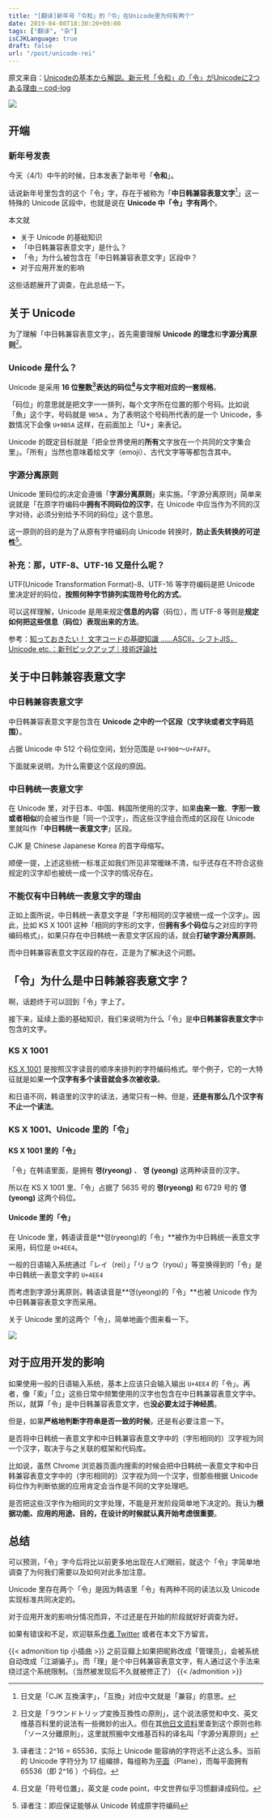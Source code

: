 ```yaml
---
title: "[翻译]新年号「令和」的「令」在Unicode里为何有两个"
date: 2019-04-08T18:30:20+09:00
tags: ["翻译", "杂"]
isCJKLanguage: true
draft: false
url: "/post/unicode-rei"
---
```


原文来自：[Unicodeの基本から解説。新元号「令和」の「令」がUnicodeに2つある理由 – cod-log](https://cod-sushi.com/unicode-rei/)

![](unicode-rei.png)

## 开端

### 新年号发表

今天（4/1）中午的时候，日本发表了新年号「**令和**」。

话说新年号里包含的这个「令」字，存在于被称为「**中日韩兼容表意文字**[^中日韩兼容表意文字]」这一特殊的 Unicode 区段中，也就是说在 **Unicode 中「令」字有两个**。

[^中日韩兼容表意文字]: 日文是「CJK 互換漢字」，「互換」对应中文就是「兼容」的意思。

本文就

- 关于 Unicode 的基础知识
- 「中日韩兼容表意文字」是什么？
- 「令」为什么被包含在「中日韩兼容表意文字」区段中？
- 对于应用开发的影响

这些话题展开了调查，在此总结一下。

<!--more-->

## 关于 Unicode

为了理解「中日韩兼容表意文字」，首先需要理解 **Unicode 的理念**和**字源分离原则**[^字源分离原则]。

[^字源分离原则]: 日文是「ラウンドトリップ変換互換性の原則」，这个说法感觉和中文、英文维基百科里的说法有一些微妙的出入。但在其[他日文资料](http://www8.plala.or.jp/tkubota1/unicode-symbols-unihan.ja.html)里查到这个原则也称「ソース分離原則」，这里就照搬中文维基百科的译名叫「字源分离原则」

### Unicode 是什么？

Unicode 是采用 **16 位整数[^16 位整数]表达的码位[^码位]与文字相对应的一套规格**。

[^16 位整数]: 译者注：2^16 = 65536，实际上 Unicode 能容纳的字符远不止这么多。当前的 Unicode 字符分为 17 组编排，每组称为[平面](https://zh.wikipedia.org/wiki/Unicode%E5%AD%97%E7%AC%A6%E5%B9%B3%E9%9D%A2%E6%98%A0%E5%B0%84)（Plane），而每平面拥有 65536（即 2^16 ）个码位。
[^码位]: 日文是「符号位置」，英文是 code point，中文世界似乎习惯翻译成码位。

「码位」的意思就是把文字一一排列，每个文字所在位置的那个号码。比如说「魚」这个字，号码就是 `9B5A` 。为了表明这个号码所代表的是一个 Unicode，多数情况下会像 `U+9B5A` 这样，在前面加上「U+」来表记。

Unicode 的既定目标就是「把全世界使用的**所有**文字放在一个共同的文字集合里」。「所有」当然也意味着绘文字（emoji）、古代文字等等都包含其中。

### 字源分离原则

Unicode 里码位的决定会遵循「**字源分离原则**」来实施。「字源分离原则」简单来说就是「在原字符编码中**拥有不同码位的汉字**，在 Unicode 中应当作为不同的汉字对待，必须分别给予不同的码位」这个意思。

这一原则的目的是为了从原有字符编码向 Unicode 转换时，**防止丢失转换的可逆性**[^转换的可逆性]。

[^转换的可逆性]: 译者注：即应保证能够从 Unicode 转成原字符编码

### 补充：那，UTF-8、UTF-16 又是什么呢？

UTF(Unicode Transformation Format)-8、UTF-16 等字符编码是把 Unicode 里决定好的码位，**按照何种字节排列实现符号化的方式**。

可以这样理解，Unicode 是用来规定**信息的内容**（码位），而 UTF-8 等则是**规定如何把这些信息（码位）表现出来的方法**。

参考：[知っておきたい！ 文字コードの基礎知識 ……ASCII，シフトJIS，Unicode etc.：新刊ピックアップ｜技術評論社](https://gihyo.jp/book/pickup/2019/0006)

## 关于中日韩兼容表意文字

### 中日韩兼容表意文字

中日韩兼容表意文字是包含在 **Unicode 之中的一个区段（文字块或者文字码范围）**。

占据 Unicode 中 512 个码位空间，划分范围是 `U+F900`～`U+FAFF`。

下面就来说明，为什么需要这个区段的原因。

### 中日韩统一表意文字

在 Unicode 里，对于日本、中国、韩国所使用的汉字，如果**由来一致**、**字形一致或者相似**的会被当作是「同一个汉字」，而这些汉字组合而成的区段在 Unicode 里就叫作「**中日韩统一表意文字**」区段。

CJK 是 Chinese Japanese Korea 的首字母缩写。

顺便一提，上述这些统一标准正如我们所见非常暧昧不清，似乎还存在不符合这些规定的汉字却也被统一成一个汉字的情况存在。

### 不能仅有中日韩统一表意文字的理由

正如上面所说，中日韩统一表意文字是「字形相同的汉字被统一成一个汉字」。因此，比如 KS X 1001 这种「相同的字形的文字，但**拥有多个码位**与之对应的字符编码格式」，如果只存在中日韩统一表意文字区段的话，就会**打破字源分离原则**。

而中日韩兼容表意文字区段的存在，正是为了解决这个问题。

## 「令」为什么是中日韩兼容表意文字？

啊，话题终于可以回到「令」字上了。

接下来，延续上面的基础知识，我们来说明为什么「令」是**中日韩兼容表意文字**中包含的文字。

### KS X 1001

[KS X 1001](http://www.asahi-net.or.jp/~ax2s-kmtn/ref/ksx1001.html) 是按照汉字读音的顺序来排列的字符编码格式。举个例子，它的一大特征就是如果**一个汉字有多个读音就会多次被收录**。 

和日语不同，韩语里的汉字的读法，通常只有一种。但是，**还是有那么几个汉字有不止一个读法**。

### KS X 1001、Unicode 里的「令」

#### KS X 1001 里的「令」

「令」在韩语里面，是拥有 **령(ryeong)** 、 **영 (yeong)** 这两种读音的汉字。

所以在 KS X 1001 里、「令」占据了 5635 号的 **령(ryeong)** 和 6729 号的 **영 (yeong)** 这两个码位。

#### Unicode 里的「令」

在 Unicode 里，韩语读音是**령(ryeong)的「令」**被作为中日韩统一表意文字采用，码位是 `U+4EE4`。

一般的日语输入系统通过「レイ（rei）」「リョウ（ryou）」等变换得到的「令」是中日韩统一表意文字的 `U+4EE4`

而考虑到字源分离原则，韩语读音是**영(yeong)的「令」**也被 Unicode 作为中日韩兼容表意文字而采用。

关于 Unicode 里的这两个「令」，简单地画个图来看一下。

![](rei-01-コピー.png)

## 对于应用开发的影响

如果使用一般的日语输入系统，基本上应该只会输入输出 `U+4EE4` 的「令」。再者，像「索」「立」这些日常中频繁使用的汉字也包含在中日韩兼容表意文字中。所以，就算「令」是中日韩兼容表意文字，也**没必要太过于神经质**。

但是，如果**严格地判断字符串是否一致的时候**，还是有必要注意一下。

是否将中日韩统一表意文字和中日韩兼容表意文字中的（字形相同的）汉字视为同一个汉字，取决于与之关联的框架和代码库。

比如说，虽然 Chrome 浏览器页面内搜索的时候会把中日韩统一表意文字和中日韩兼容表意文字中的（字形相同的）汉字视为同一个汉字，但那些根据 Unicode 码位作为判断依据的应用肯定会当作是不同的文字处理吧。

是否把这些汉字作为相同的文字处理，不能是开发阶段简单地下决定的。我认为**根据功能、应用的用途、目的，在设计的时候就认真开始考虑很重要**。

## 总结

可以预测，「令」字今后将比以前更多地出现在人们眼前，就这个「令」字简单地调查了为何我们需要以及如何对此多加注意。

Unicode 里存在两个「令」是因为韩语里「令」有两种不同的读法以及 Unicode 实现标准共同决定的。

对于应用开发的影响分情况而异，不过还是在开始的阶段就好好调查为好。

如果有错误和不足，欢迎联系[作者 Twitter](https://twitter.com/cod_sushi) 或者在本文下方留言。

{{< admonition tip 小插曲 >}}
之前豆瓣上如果把昵称改成「管理员」，会被系统自动改成「江湖骗子」。而「理」是个中日韩兼容表意文字，有人通过这个手法来绕过这个系统限制。（当然被发现后不久就被修正了）
{{< /admonition >}}
